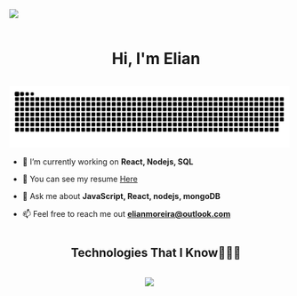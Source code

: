 
<!--horizontal divider(gradiant)-->
<img src="https://user-images.githubusercontent.com/73097560/115834477-dbab4500-a447-11eb-908a-139a6edaec5c.gif">

<!--h1 without bottom border-->
<div id="user-content-toc">
  <ul align="center">
    <summary><h1 style="display: inline-block">Hi, I'm Elian</h1></summary>
  </ul>
</div>


<!--- snake -->
<div align="center">
  <img  src="https://github.com/1999AZZAR/1999AZZAR/blob/readme/resources/img/grid-snake.svg"
       alt="snake" /></a>
</div>

<!--Intro start-->
- 🔭 I’m currently working on **React, Nodejs, SQL**

- 📝 You can see my resume [Here](https://drive.google.com/drive/folders/1vjyjUOc3JsECYFqxQq2vX8_0RPjG6zhd)

- 💬 Ask me about **JavaScript, React, nodejs, mongoDB**

- 📫 Feel free to reach me out **elianmoreira@outlook.com**

<!--h1 without bottom border-->
<div id="user-content-toc">
  <ul align="center">
    <summary><h2 style="display: inline-block">Technologies That I Know👨🏻‍💻</h2></summary>
  </ul>
</div>
<!--tech stack icons-->
<p align="center">
  <a href="https://skillicons.dev">
    <img src="https://skillicons.dev/icons?i=git,cpp,css,docker,figma,firebase,github,html,java,js,nginx,mongodb,mysql,nodejs,py,react,vscode&perline=14" />
  </a>
</p>
